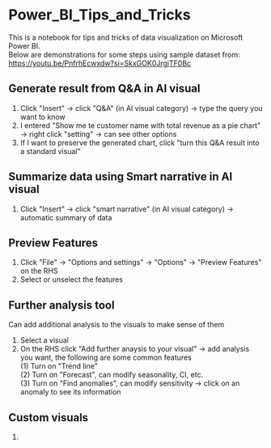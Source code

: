 # Power_BI_Tips_and_Tricks

This is a notebook for tips and tricks of data visualization on Microsoft Power BI.  
Below are demonstrations for some steps using sample dataset from: https://youtu.be/PnfrhEcwxdw?si=SkxGOK0JrgjTF0Bc  

## Generate result from Q&A in AI visual 
1. Click "Insert" -> click "Q&A" (in AI visual category) -> type the query you want to know
2. I entered "Show me te customer name with total revenue as a pie chart" -> right click "setting" -> can see other options
3. If I want to preserve the generated chart, click "turn this Q&A result into a standard visual"

## Summarize data using Smart narrative in AI visual 
1. Click "Insert" -> click "smart narrative" (in AI visual category) -> automatic summary of data

## Preview Features 
1. Click "File" -> "Options and settings" -> "Options" -> "Preview Features" on the RHS
2. Select or unselect the features

## Further analysis tool 
Can add additional analysis to the visuals to make sense of them  
1. Select a visual
2. On the RHS click "Add further anaysis to your visual" -> add analysis you want, the following are some common features  
   (1) Turn on "Trend line"   
   (2) Turn on "Forecast", can modify seasonality, CI, etc.  
   (3) Turn on "Find anomalies", can modify sensitivity -> click on an anomaly to see its information

## Custom visuals
1. 
   
